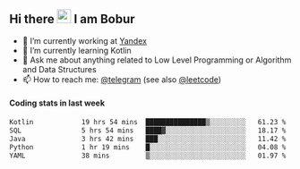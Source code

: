 ## Hi there <img src="https://media.giphy.com/media/hvRJCLFzcasrR4ia7z/giphy.gif" width="25px" height="25px"> I am Bobur

- 💼 I’m currently working at [Yandex](https://yandex.ru/)
- 🌱 I’m currently learning Kotlin
- 💬 Ask me about anything related to Low Level Programming or Algorithm and Data Structures
- 📫 How to reach me: [@telegram](https://t.me/octoant) (see also [@leetcode](https://leetcode.com/octoant/))    

#### Coding stats in last week

<!--START_SECTION:waka-->

```txt
Kotlin            19 hrs 54 mins  ███████████████▒░░░░░░░░░   61.23 %
SQL               5 hrs 54 mins   ████▓░░░░░░░░░░░░░░░░░░░░   18.17 %
Java              3 hrs 42 mins   ███░░░░░░░░░░░░░░░░░░░░░░   11.42 %
Python            1 hr 19 mins    █░░░░░░░░░░░░░░░░░░░░░░░░   04.08 %
YAML              38 mins         ▒░░░░░░░░░░░░░░░░░░░░░░░░   01.97 %
```

<!--END_SECTION:waka-->
